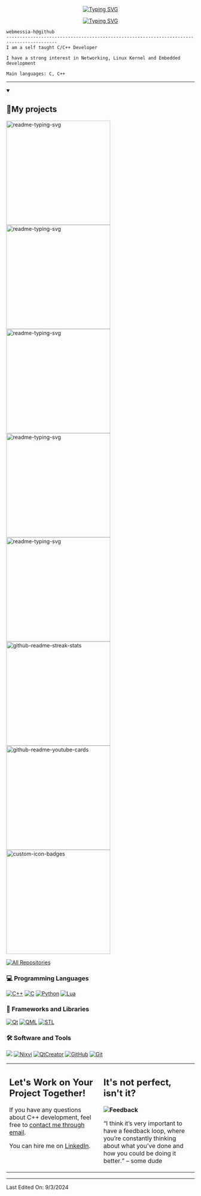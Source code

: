 <p align="center">
  <a href="https://git.io/typing-svg"><img src="https://readme-typing-svg.herokuapp.com?font=Jaini+Purva&size=50&duration=1000&pause=200&color=AFAAFFFF&center=true&vCenter=true&multiline=true&random=false&repeat=false&width=435&height=80&lines=Hi+I+am+Danylo+Volchenko" alt="Typing SVG" />
  </a>
</p>
<p align="center">
  <a href="https://git.io/typing-svg"><img src="https://readme-typing-svg.herokuapp.com?font=Jaini+Purva&duration=1000&pause=1&color=AFAAFFFF&center=true&vCenter=true&multiline=true&random=false&repeat=false&width=435&height=64&lines=if+something+can+be+done+by+a+man;consider+it+to+be+within+your+reach" alt="Typing SVG" />
  </a>
</p>
<!-- Typing SVG by DenverCoder1 - https://github.com/DenverCoder1/readme-typing-svg 
<p align="center">
  <a href="https://git.io/typing-svg"><img src="https://readme-typing-svg.herokuapp.com?font=Jaini+Purva&size=36&duration=3500&pause=250&color=AFAAFFFF&center=true&vCenter=true&multiline=false&random=false&width=435&height=52&lines=C/C%2B%2B+developer;Always+learning+new+things;I+use+Nix+btw+:3;" alt="Typing SVG" /></a></a>
</p>
<img src="https://komarev.com/ghpvc/?username=webmessia-h&label=Profile%20Views&color=0e75b6&style=flat" align='right' alt="webmessia-h" />
<br/>
-->

```
webmessia-h@github
-----------------------------------------------------------------------------------------
I am a self taught C/C++ Developer

I have a strong interest in Networking, Linux Kernel and Embedded development

Main languages: C, C++
```
<hr>

<details open> 
  <summary><h2>📘My projects </h2></summary>

  <!-- Repo info cards - https://github.com/anuraghazra/github-readme-stats -->
  <!-- Small repo cards (fork) - https://github.com/DenverCoder1/github-readme-stats -->
  <p align="left">
    <p align="left">
       <a href="https://github.com/webmessia-h/DNS-Proxy.git"><img width="278" src="https://denvercoder1-github-readme-stats.vercel.app/api/pin/?username=webmessia-h&repo=DNS-Proxy&theme=react&&title_color=AFAAFFFF&hide_border=true&icon_color=F8D866&show_icons=true" alt="readme-typing-svg"></a>
    <a href="https://github.com/webmessia-h/nixvi.git"><img width="278" src="https://denvercoder1-github-readme-stats.vercel.app/api/pin/?username=webmessia-h&repo=nixvi&theme=react&title_color=AFAAFFFF&hide_border=true&icon_color=F8D866&show_icons=true" alt="readme-typing-svg"></a>
    <a href="https://github.com/webmessia-h/FAT32-Emu.git"><img width="278" src="https://denvercoder1-github-readme-stats.vercel.app/api/pin/?username=webmessia-h&repo=FAT32-Emu&theme=react&title_color=AFAAFFFF&hide_border=true&icon_color=F8D866&show_icons=true" alt="readme-typing-svg"></a>
    <a href="https://github.com/webmessia-h/watchpoint-ko.git"><img width="278" src="https://denvercoder1-github-readme-stats.vercel.app/api/pin/?username=webmessia-h&repo=watchpoint-ko&theme=react&title_color=AFAAFFFF&hide_border=true&icon_color=F8D866&show_icons=true" alt="readme-typing-svg"></a>
    <a href="https://github.com/webmessia-h/clientProxyServer.git"><img width="278" src="https://denvercoder1-github-readme-stats.vercel.app/api/pin/?username=webmessia-h&repo=clientProxyServer&theme=react&title_color=AFAAFFFF&hide_border=true&icon_color=F8D866&show_icons=true" alt="readme-typing-svg"></a>
    <a href="https://github.com/webmessia-h/tcpClientServerGUI.git"><img width="278" src="https://denvercoder1-github-readme-stats.vercel.app/api/pin/?username=webmessia-h&repo=tcpClientServerGUI&theme=react&title_color=AFAAFFFF&hide_border=true&icon_color=F8D866&show_icons=true" alt="github-readme-streak-stats"></a>
    <a href="https://github.com/webmessia-h/findFileByName.git"><img width="278" src="https://denvercoder1-github-readme-stats.vercel.app/api/pin/?username=webmessia-h&repo=findFileByName&theme=react&title_color=AFAAFFFF&hide_border=true&icon_color=F8D866&show_icons=true" alt="github-readme-youtube-cards"></a>
    <a href="https://github.com/webmessia-h/linkedList.git"><img width="278" src="https://denvercoder1-github-readme-stats.vercel.app/api/pin?username=webmessia-h&repo=linkedList&theme=react&title_color=AFAAFFFF&hide_border=true&icon_color=F8D866&show_icons=true" alt="custom-icon-badges"></a>    
  </p>

  <a href="https://github.com/webmessia-h?tab=repositories&sort=stargazers"><img alt="All Repositories" title="All Repositories" src="https://custom-icon-badges.demolab.com/badge/-Click%20Here%20For%20All%20My%20Repos-1F222E?style=for-the-badge&logoColor=white&logo=repo"/></a>
</details>

### 💻 Programming Languages

<p>
<a href="#"><img alt="C++" src = "https://img.shields.io/badge/C%2B%2B-black.svg?style=for-the-badge&logo=cplusplus&logoColor=white"></a>
<a href="#"><img alt="C" src = "https://img.shields.io/badge/C-black?style=for-the-badge&logo=c&logoColor=white"></a>
<a href="#"><img alt="Python" src = "https://img.shields.io/badge/Python-black?style=for-the-badge&logo=python&logoColor=yellow"></a>
<a href="#"><img alt="Lua" src = "https://img.shields.io/badge/LUA-black?style=for-the-badge&logo=lua&logoColor=white"></a>
</p>

### 🧰 Frameworks and Libraries

<p>
    <a href="#"><img alt="Qt" src="https://img.shields.io/badge/Qt-black?style=for-the-badge&logo=qt&logoColor=white"></a>
    <a href="#"><img alt="QML" src="https://img.shields.io/badge/QML-black?style=for-the-badge&logo=qt&logoColor=white"></a>
    <a href="#"><img alt="STL" src="https://img.shields.io/badge/STL-black?style=for-the-badge&logo=cplusplus&logoColor=white"></a>    
</p>

### 🛠️ Software and Tools

<p>
  <a href="#"> <img alt"Nix" src="https://img.shields.io/badge/nixos-black?style=for-the-badge&logo=nixos&logoColor=white"></a>
   <a href="#"><img alt="Nixvi" src="https://img.shields.io/badge/Nixvi-black?style=for-the-badge&logo=vim&logoColor=white"></a>
  <a href="#"><img alt="QtCreator" src="https://img.shields.io/badge/QtCreator-black?style=for-the-badge&logo=qt&logoColor=white"></a>
  <a href="#"><img alt="GitHub" src = "https://img.shields.io/badge/github-black?style=for-the-badge&logo=github&logoColor=white"></a>
    <a href="#"><img alt="Git" src="https://img.shields.io/badge/git-black?style=for-the-badge&logo=git&logoColor=white"></a>
</p>
   
<table style="border: none">
  <tr>
  <td width="50%" valign="top">

## Let's Work on Your Project Together!

If you have any questions about C++ development, feel free to <a href="mailto:danylo.volchenko@gmail.com">contact me through email</a>.

You can hire me on <a href="https://www.linkedin.com/in/danylovolchenko/">LinkedIn</a>.

  </td>
  <td width="50%" valign="top">

## It's not perfect, isn't it?

**<img alt="Feedback" src="https://img.shields.io/badge/Ask%20me-anything-1abc9c.svg">**

“I think it’s very important to have a feedback loop, where you’re constantly thinking about what you’ve done and how you could be doing it better.”
– some dude

  </td>
  </tr>
</table>

------
Last Edited On: 9/3/2024





<!--
**webmessia-h/webmessia-h** is a ✨ _special_ ✨ repository because its `README.md` (this file) appears on your GitHub profile.
